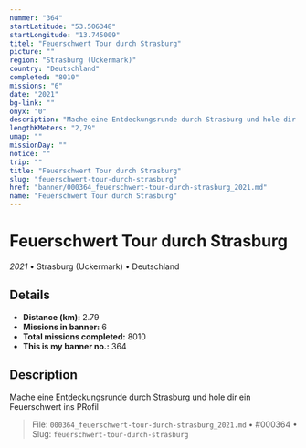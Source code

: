 ```yaml
---
nummer: "364"
startLatitude: "53.506348"
startLongitude: "13.745009"
titel: "Feuerschwert Tour durch Strasburg"
picture: ""
region: "Strasburg (Uckermark)"
country: "Deutschland"
completed: "8010"
missions: "6"
date: "2021"
bg-link: ""
onyx: "0"
description: "Mache eine Entdeckungsrunde durch Strasburg und hole dir ein Feuerschwert ins PRofil"
lengthKMeters: "2,79"
umap: ""
missionDay: ""
notice: ""
trip: ""
title: "Feuerschwert Tour durch Strasburg"
slug: "feuerschwert-tour-durch-strasburg"
href: "banner/000364_feuerschwert-tour-durch-strasburg_2021.md"
name: "Feuerschwert Tour durch Strasburg"
---
```

# Feuerschwert Tour durch Strasburg

*2021* • Strasburg (Uckermark) • Deutschland





## Details
- **Distance (km):** 2.79
- **Missions in banner:** 6
- **Total missions completed:** 8010
- **This is my banner no.:** 364



## Description
Mache eine Entdeckungsrunde durch Strasburg und hole dir ein Feuerschwert ins PRofil




> File: `000364_feuerschwert-tour-durch-strasburg_2021.md`
> • #000364
> • Slug: `feuerschwert-tour-durch-strasburg`
